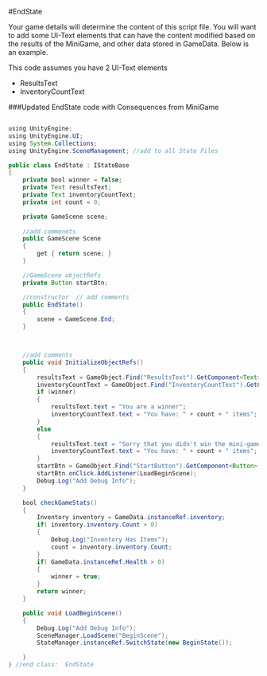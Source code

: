 #EndState

Your game details will determine the content of this script file.  You will want to add some UI-Text elements that can have the content modified based on the results of the MiniGame, and other data stored in GameData.  Below is an example.


This code assumes you have 2 UI-Text elements
- ResultsText
- InventoryCountText

###Updated EndState code with Consequences from MiniGame


```java

using UnityEngine;
using UnityEngine.UI;
using System.Collections;
using UnityEngine.SceneManagement; //add to all State Files

public class EndState : IStateBase
{
    private bool winner = false;
    private Text resultsText;
    private Text inventoryCountText;
    private int count = 0;

    private GameScene scene;
   
    //add commenets
    public GameScene Scene
    {
        get { return scene; }
    }

    //GameScene objectRefs
    private Button startBtn;

    //constructor  // add comments
    public EndState()
    {
        scene = GameScene.End;
    }



    //add comments
    public void InitializeObjectRefs()
    {
        resultsText = GameObject.Find("ResultsText").GetComponent<Text>();
        inventoryCountText = GameObject.Find("InventoryCountText").GetComponent<Text>();
        if (winner)
        {
            resultsText.text = "You are a winner";
            inventoryCountText.text = "You have: " + count + " items";
        }
        else
        {
            resultsText.text = "Sorry that you didn't win the mini-game";
            inventoryCountText.text = "You have: " + count + " items";
        }
        startBtn = GameObject.Find("StartButton").GetComponent<Button>();
        startBtn.onClick.AddListener(LoadBeginScene);
        Debug.Log("Add Debug Info");
    }

    bool checkGameStats()
    {
        Inventory inventory = GameData.instanceRef.inventory;
        if( inventory.inventory.Count > 0)
        {
            Debug.Log("Inventory Has Items");
            count = inventory.inventory.Count;
        }
        if( GameData.instanceRef.Health > 0)
        {
            winner = true;
        }
        return winner;
    }

    public void LoadBeginScene()
    {
        Debug.Log("Add Debug Info");
        SceneManager.LoadScene("BeginScene");
        StateManager.instanceRef.SwitchState(new BeginState());

    }
} //end class:  EndState

```

